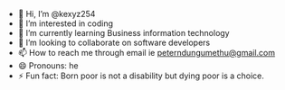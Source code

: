 - 👋 Hi, I’m @kexyz254
- 👀 I’m interested in coding
- 🌱 I’m currently learning Business information technology
- 💞️ I’m looking to collaborate on software developers
- 📫 How to reach me through email ie peterndungumethu@gmail.com
- 😄 Pronouns: he
- ⚡ Fun fact: Born poor is not a disability but dying poor is a choice.

<!---
kexyz254/kexyz254 is a ✨ special ✨ repository because its `README.md` (this file) appears on your GitHub profile.
You can click the Preview link to take a look at your changes.
--->
